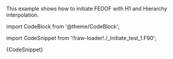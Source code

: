 This example shows how to initiate FEDOF with H1 and Hierarchy interpolation.

import CodeBlock from '@theme/CodeBlock';

import CodeSnippet from '!!raw-loader!./_Initiate_test_1.F90';

<CodeBlock language="fortran">{CodeSnippet}</CodeBlock>
